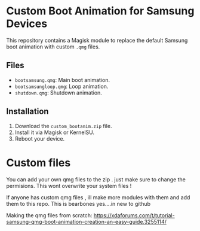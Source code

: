 # Custom Boot Animation for Samsung Devices

This repository contains a Magisk module to replace the default Samsung boot animation with custom `.qmg` files.

## Files
- `bootsamsung.qmg`: Main boot animation.
- `bootsamsungloop.qmg`: Loop animation.
- `shutdown.qmg`: Shutdown animation.

## Installation
1. Download the `custom_bootanim.zip` file.
2. Install it via Magisk or KernelSU.
3. Reboot your device.

# Custom files 

You can add your own qmg files to the zip . just make sure to change the permisions. 
This wont overwrite your system files !

If anyone has custom qmg files , ill make more modules with them and add them to this repo.
This is bearbones yes....in new to github


Making the qmg files from scratch:
https://xdaforums.com/t/tutorial-samsung-qmg-boot-animation-creation-an-easy-guide.3255114/
